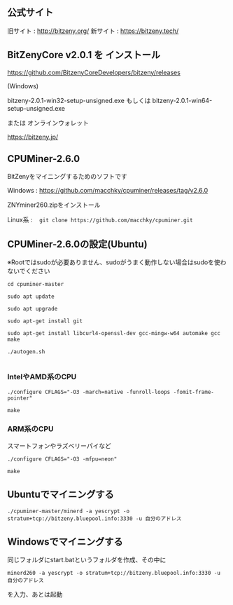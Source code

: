 ## 公式サイト

旧サイト : http://bitzeny.org/
新サイト : https://bitzeny.tech/

## BitZenyCore v2.0.1 を インストール

https://github.com/BitzenyCoreDevelopers/bitzeny/releases

(Windows)

bitzeny-2.0.1-win32-setup-unsigned.exe もしくは bitzeny-2.0.1-win64-setup-unsigned.exe

または オンラインウォレット

https://bitzeny.jp/



## CPUMiner-2.6.0

BitZenyをマイニングするためのソフトです

Windows : https://github.com/macchky/cpuminer/releases/tag/v2.6.0

ZNYminer260.zipをインストール

Linux系 : 
```　git clone https://github.com/macchky/cpuminer.git　```



## CPUMiner-2.6.0の設定(Ubuntu)

※Rootではsudoが必要ありません、sudoがうまく動作しない場合はsudoを使わないでください
```
cd cpuminer-master

sudo apt update
 
sudo apt upgrade

sudo apt-get install git

sudo apt-get install libcurl4-openssl-dev gcc-mingw-w64 automake gcc make

./autogen.sh
 
```

### IntelやAMD系のCPU


```
./configure CFLAGS="-O3 -march=native -funroll-loops -fomit-frame-pointer"
 
make
```


### ARM系のCPU

スマートフォンやラズベリーパイなど

```
./configure CFLAGS="-O3 -mfpu=neon"
 
make
```



## Ubuntuでマイニングする
```
./cpuminer-master/minerd -a yescrypt -o stratum+tcp://bitzeny.bluepool.info:3330 -u 自分のアドレス
```

## Windowsでマイニングする

同じフォルダにstart.batというフォルダを作成、その中に

```
minerd260 -a yescrypt -o stratum+tcp://bitzeny.bluepool.info:3330 -u 自分のアドレス
```

を入力、あとは起動



